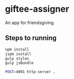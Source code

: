 # giftee-assigner
An app for friendsgiving

## Steps to running

```bash
npm install
jspm install
gulp styles
gulp jsBundle

POST=4001 http-server .
```

